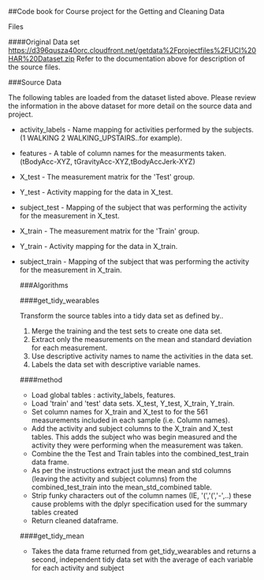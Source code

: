 
##Code book for Course project for the Getting and Cleaning Data

Files


####Original Data set 
https://d396qusza40orc.cloudfront.net/getdata%2Fprojectfiles%2FUCI%20HAR%20Dataset.zip 
Refer to the documentation above for description of the source files.

###Source Data

The following tables are loaded from the dataset listed above.  Please review the information in the above dataset for more detail on the source data and project.

- activity_labels - Name mapping for activities performed by the subjects.  (1 WALKING
2 WALKING_UPSTAIRS..for example).

- features - A table of column names for the measurments taken.  (tBodyAcc-XYZ,
tGravityAcc-XYZ,tBodyAccJerk-XYZ)

- X_test - The measurement matrix for the 'Test' group.
- Y_test - Activity mapping for the data in X_test. 
- subject_test - Mapping of the subject that was performing the activity for the measurement in X_test.

- X_train - The measurement matrix for the 'Train' group.
- Y_train - Activity mapping for the data in X_train. 
- subject_train - Mapping of the subject that was performing the activity for the measurement in X_train.

    ###Algorithms

    ####get_tidy_wearables

    Transform the source tables into a tidy data set as defined by..

    1. Merge the training and the test sets to create one data set.
    2. Extract only the measurements on the mean and standard deviation for each measurement. 
    3. Use descriptive activity names to name the activities in the data set.
    4. Labels the data set with descriptive variable names. 

    ####method

    - Load global tables : activity_labels, features.
    - Load 'train' and 'test' data sets.  X_test, Y_test, X_train, Y_train.
    - Set column names for X_train and X_test to for the 561 measurements included in each sample (i.e.  Column names).
    - Add the activity and subject columns to the X_train and X_test tables.  This adds the subject who was begin measured and the activity they were performing when the measurement was taken.
    - Combine the the Test and Train tables into the combined_test_train data frame.
    - As per the instructions extract just the mean and std columns (leaving the activity and subject columns) from the combined_test_train into the mean_std_combined table.
    - Strip funky characters out of the column names (IE, '(','(','-',..) these cause problems with the dplyr specification used for the summary tables created 
    - Return cleaned dataframe.

    ####get_tidy_mean 

    - Takes the data frame returned from get_tidy_wearables and returns a second, independent tidy data set with the average of each variable for each activity and subject

    
